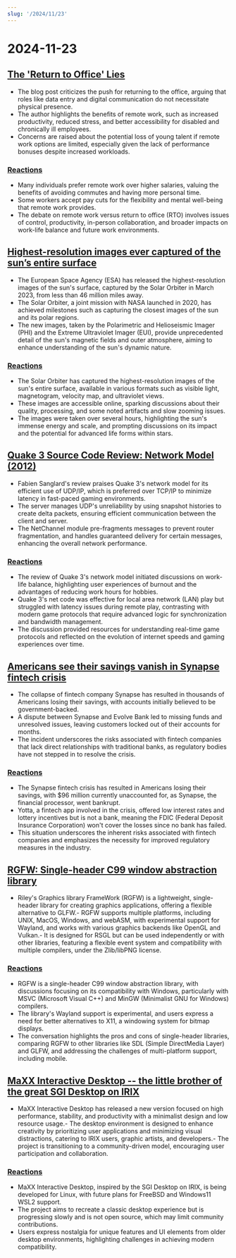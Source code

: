 ```yaml
---
slug: '/2024/11/23'
---
```


# 2024-11-23

## [The 'Return to Office' Lies](https://blog.avas.space/rto/)

- The blog post criticizes the push for returning to the office, arguing that roles like data entry and digital communication do not necessitate physical presence.
- The author highlights the benefits of remote work, such as increased productivity, reduced stress, and better accessibility for disabled and chronically ill employees.
- Concerns are raised about the potential loss of young talent if remote work options are limited, especially given the lack of performance bonuses despite increased workloads.

### [Reactions](https://news.ycombinator.com/item?id=42221623)

- Many individuals prefer remote work over higher salaries, valuing the benefits of avoiding commutes and having more personal time.
- Some workers accept pay cuts for the flexibility and mental well-being that remote work provides.
- The debate on remote work versus return to office (RTO) involves issues of control, productivity, in-person collaboration, and broader impacts on work-life balance and future work environments.

## [Highest-resolution images ever captured of the sun’s entire surface](https://www.smithsonianmag.com/smart-news/check-out-the-highest-resolution-images-ever-captured-of-the-suns-entire-surface-180985518/)

- The European Space Agency (ESA) has released the highest-resolution images of the sun's surface, captured by the Solar Orbiter in March 2023, from less than 46 million miles away.
- The Solar Orbiter, a joint mission with NASA launched in 2020, has achieved milestones such as capturing the closest images of the sun and its polar regions.
- The new images, taken by the Polarimetric and Helioseismic Imager (PHI) and the Extreme Ultraviolet Imager (EUI), provide unprecedented detail of the sun's magnetic fields and outer atmosphere, aiming to enhance understanding of the sun's dynamic nature.

### [Reactions](https://news.ycombinator.com/item?id=42220155)

- The Solar Orbiter has captured the highest-resolution images of the sun's entire surface, available in various formats such as visible light, magnetogram, velocity map, and ultraviolet views.
- These images are accessible online, sparking discussions about their quality, processing, and some noted artifacts and slow zooming issues.
- The images were taken over several hours, highlighting the sun's immense energy and scale, and prompting discussions on its impact and the potential for advanced life forms within stars.

## [Quake 3 Source Code Review: Network Model (2012)](https://fabiensanglard.net/quake3/network.php)

- Fabien Sanglard's review praises Quake 3's network model for its efficient use of UDP/IP, which is preferred over TCP/IP to minimize latency in fast-paced gaming environments.
- The server manages UDP's unreliability by using snapshot histories to create delta packets, ensuring efficient communication between the client and server.
- The NetChannel module pre-fragments messages to prevent router fragmentation, and handles guaranteed delivery for certain messages, enhancing the overall network performance.

### [Reactions](https://news.ycombinator.com/item?id=42218532)

- The review of Quake 3's network model initiated discussions on work-life balance, highlighting user experiences of burnout and the advantages of reducing work hours for hobbies.
- Quake 3's net code was effective for local area network (LAN) play but struggled with latency issues during remote play, contrasting with modern game protocols that require advanced logic for synchronization and bandwidth management.
- The discussion provided resources for understanding real-time game protocols and reflected on the evolution of internet speeds and gaming experiences over time.

## [Americans see their savings vanish in Synapse fintech crisis](https://www.cnbc.com/2024/11/22/synapse-bankruptcy-thousands-of-americans-see-their-savings-vanish.html)

- The collapse of fintech company Synapse has resulted in thousands of Americans losing their savings, with accounts initially believed to be government-backed.
- A dispute between Synapse and Evolve Bank led to missing funds and unresolved issues, leaving customers locked out of their accounts for months.
- The incident underscores the risks associated with fintech companies that lack direct relationships with traditional banks, as regulatory bodies have not stepped in to resolve the crisis.

### [Reactions](https://news.ycombinator.com/item?id=42219407)

- The Synapse fintech crisis has resulted in Americans losing their savings, with $96 million currently unaccounted for, as Synapse, the financial processor, went bankrupt.
- Yotta, a fintech app involved in the crisis, offered low interest rates and lottery incentives but is not a bank, meaning the FDIC (Federal Deposit Insurance Corporation) won't cover the losses since no bank has failed.
- This situation underscores the inherent risks associated with fintech companies and emphasizes the necessity for improved regulatory measures in the industry.

## [RGFW: Single-header C99 window abstraction library](https://github.com/ColleagueRiley/RGFW)

- Riley's Graphics library FrameWork (RGFW) is a lightweight, single-header library for creating graphics applications, offering a flexible alternative to GLFW.- RGFW supports multiple platforms, including UNIX, MacOS, Windows, and webASM, with experimental support for Wayland, and works with various graphics backends like OpenGL and Vulkan.- It is designed for RSGL but can be used independently or with other libraries, featuring a flexible event system and compatibility with multiple compilers, under the Zlib/libPNG license.

### [Reactions](https://news.ycombinator.com/item?id=42217535)

- RGFW is a single-header C99 window abstraction library, with discussions focusing on its compatibility with Windows, particularly with MSVC (Microsoft Visual C++) and MinGW (Minimalist GNU for Windows) compilers.
- The library's Wayland support is experimental, and users express a need for better alternatives to X11, a windowing system for bitmap displays.
- The conversation highlights the pros and cons of single-header libraries, comparing RGFW to other libraries like SDL (Simple DirectMedia Layer) and GLFW, and addressing the challenges of multi-platform support, including mobile.

## [MaXX Interactive Desktop -- the little brother of the great SGI Desktop on IRIX](https://docs.maxxinteractive.com/)

- MaXX Interactive Desktop has released a new version focused on high performance, stability, and productivity with a minimalist design and low resource usage.- The desktop environment is designed to enhance creativity by prioritizing user applications and minimizing visual distractions, catering to IRIX users, graphic artists, and developers.- The project is transitioning to a community-driven model, encouraging user participation and collaboration.

### [Reactions](https://news.ycombinator.com/item?id=42218184)

- MaXX Interactive Desktop, inspired by the SGI Desktop on IRIX, is being developed for Linux, with future plans for FreeBSD and Windows11 WSL2 support.
- The project aims to recreate a classic desktop experience but is progressing slowly and is not open source, which may limit community contributions.
- Users express nostalgia for unique features and UI elements from older desktop environments, highlighting challenges in achieving modern compatibility.

<head>
  <meta property="og:title" content="The 'Return to Office' Lies" />
  <meta property="og:type" content="website" />
  <meta property="og:image" content="https://og.cho.sh/api/og/?title=The%20'Return%20to%20Office'%20Lies&subheading=Saturday%2C%20November%2023%2C%202024%3A%20Hacker%20News%20Summary" />
</head>

